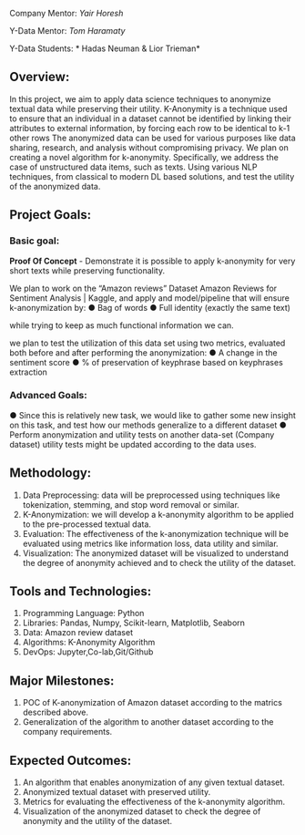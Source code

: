 Company Mentor:  *Yair Horesh*

Y-Data Mentor:  *Tom Haramaty*

Y-Data Students: * Hadas Neuman &  Lior Trieman*
## Overview:
In this project, we aim to apply data science techniques to anonymize textual data while preserving their utility. K-Anonymity is a technique used to ensure that an individual in a dataset cannot be identified by linking their attributes to external information, by forcing each row to be identical to k-1 other rows
The anonymized data can be used for various purposes like data sharing, research, and analysis without compromising privacy.
We plan on creating a novel algorithm for k-anonymity. Specifically, we address the case of unstructured data items, such as texts. Using various NLP techniques, from classical to modern DL based solutions, and test the utility of the anonymized data.
## Project Goals:
### Basic goal:
**Proof Of Concept** - Demonstrate it is possible to apply k-anonymity for very short texts while preserving functionality.

We plan to work on the “Amazon reviews” Dataset Amazon Reviews for Sentiment Analysis | Kaggle, and apply and model/pipeline that will ensure k-anonymization by:
●	Bag of words
●	Full identity (exactly the same text)

while trying to keep as much functional information we can.

we plan to test the utilization of this data set using two metrics, evaluated both before and after performing the anonymization:
●	A change in the sentiment score
●	% of preservation of keyphrase based on keyphrases extraction




### Advanced Goals:

●	Since this is relatively new task, we would like to gather some new insight on this task, and test how our methods generalize to a different dataset
●	Perform anonymization and utility tests on another data-set (Company dataset)
utility tests might be updated according to the data uses.
## Methodology:
1.	Data Preprocessing: data will be preprocessed using techniques like tokenization, stemming, and stop word removal or similar.
2.	K-Anonymization: we will develop a k-anonymity algorithm to be applied to the pre-processed textual data.
3.	Evaluation: The effectiveness of the k-anonymization technique will be evaluated using metrics like information loss, data utility and similar.
4.	Visualization: The anonymized dataset will be visualized to understand the degree of anonymity achieved and to check the utility of the dataset.
## Tools and Technologies:
1.	Programming Language: Python
2.	Libraries: Pandas, Numpy, Scikit-learn, Matplotlib, Seaborn
3.	Data: Amazon review dataset
4.	Algorithms: K-Anonymity Algorithm
5.	DevOps: Jupyter,Co-lab,Git/Github

## Major Milestones:

1.	POC of K-anonymization of Amazon dataset according to the matrics described above.
2.	Generalization of the algorithm to another dataset according to the company requirements.
## Expected Outcomes:
1.	An algorithm that enables anonymization of any given textual dataset.
2.	Anonymized textual dataset with preserved utility.
3.	Metrics for evaluating the effectiveness of the k-anonymity algorithm.
4.	Visualization of the anonymized dataset to check the degree of anonymity and the utility of the dataset.
 
